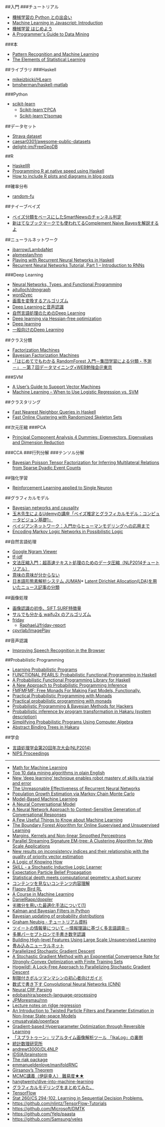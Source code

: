 ##入門
###チュートリアル
* [機械学習の Python との出会い](http://www.kamishima.net/mlmpyja/)
* [Machine Learning in Javascript: Introduction](http://burakkanber.com/blog/machine-learning-in-other-languages-introduction/)
* [機械学習 はじめよう](http://gihyo.jp/dev/serial/01/machine-learning)
* [A Programmer's Guide to Data Mining](http://guidetodatamining.com/)

###本
* [Pattern Recognition and Machine Learning](http://www.rmki.kfki.hu/~banmi/elte/Bishop%20-%20Pattern%20Recognition%20and%20Machine%20Learning.pdf)
* [The Elements of Statistical Learning](http://statweb.stanford.edu/~tibs/ElemStatLearn/)

##ライブラリ
###Haskell
* [mikeizbicki/HLearn](https://github.com/mikeizbicki/HLearn/)
* [bmsherman/haskell-matlab](https://github.com/bmsherman/haskell-matlab)

###Python
* [scikit-learn](http://scikit-learn.org/stable/)
  * [Scikit-learnでPCA](http://qiita.com/sotetsuk/items/abef7c5adfa8db6f7f5f)
  * [Scikit-learnでIsomap](http://qiita.com/sotetsuk/items/0c9ffb2a891294d314f3)

##データセット
* [Strava dataset](http://labs.strava.com/)
* [caesar0301/awesome-public-datasets](https://github.com/caesar0301/awesome-public-datasets)
* [delight-im/FreeGeoDB](https://github.com/delight-im/FreeGeoDB)

##R
* [HaskellR](http://tweag.github.io/HaskellR/)
* [Programming R at native speed using Haskell](http://www.tweag.io/blog/programming-r-at-native-speed-using-haskell)
* [How to include R plots and diagrams in blog posts](http://www.corentindupont.info/blog/posts/Programming/2015-09-14-diagrams.html)

##確率分布
* [random-fu](https://hackage.haskell.org/package/random-fu)

##ナイーブベイズ
* [ベイズ分類をベースにしたSmartNewsのチャンネル判定](http://developer.smartnews.com/blog/2013/07/23/bayes-classification-based-channel-categorization-in-smartnews/)
* [新はてなブックマークでも使われてるComplement Naive Bayesを解説するよ](http://d.hatena.ne.jp/tkng/20081217/1229475900)

##ニューラルネットワーク
* [jbarrow/LambdaNet](https://github.com/jbarrow/LambdaNet)
* [alpmestan/hnn](https://github.com/alpmestan/hnn)
* [Playing with Recurrent Neural Networks in Haskell](http://jpmoresmau.blogspot.jp/2015/08/playing-with-recurrent-neural-networks.html)
* [Recurrent Neural Networks Tutorial, Part 1 – Introduction to RNNs](http://www.wildml.com/2015/09/recurrent-neural-networks-tutorial-part-1-introduction-to-rnns/)

###Deep Learning
* [Neural Networks, Types, and Functional Programming](http://colah.github.io/posts/2015-09-NN-Types-FP/)
* [ajtulloch/dnngraph](https://github.com/ajtulloch/dnngraph)
* [word2vec](https://code.google.com/p/word2vec/)
* [画風を変換するアルゴリズム](https://research.preferred.jp/2015/09/chainer-gogh/)
* [Deep Learningと音声認識](https://research.preferred.jp/2015/07/deep-learning-speech-recognition/)
* [自然言語処理のためのDeep Learning](http://www.slideshare.net/yutakikuchi927/deep-learning-26647407)
* [Deep learning via Hessian-free optimization](http://machinelearning.wustl.edu/mlpapers/paper_files/icml2010_Martens10.pdf)
* [Deep learning](http://www.slideshare.net/kazoo04/deep-learning-15097274)
* [一般向けのDeep Learning](http://www.slideshare.net/pfi/deep-learning-22350063)

##クラス分類
* [Factorization Machines](http://www.ismll.uni-hildesheim.de/pub/pdfs/Rendle2010FM.pdf)
* [Bayesian Factorization Machines](http://www.ismll.uni-hildesheim.de/pub/pdfs/FreudenthalerRendle_BayesianFactorizationMachines.pdf)
* [「はじめてでもわかる RandomForest 入門－集団学習による分類・予測 －」 －第７回データマイニング+WEB勉強会＠東京](http://www.slideshare.net/hamadakoichi/randomforest-web)

###SVM
* [A User’s Guide to Support Vector Machines](http://pyml.sourceforge.net/doc/howto.pdf)
* [Machine Learning – When to Use Logistic Regression vs. SVM](http://vitalflux.com/machine-learning-use-logistic-regression-vs-svm/)

##クラスタリング
* [Fast Nearest Neighbor Queries in Haskell](https://izbicki.me/blog/fast-nearest-neighbor-queries-in-haskell.html)
* [Fast Online Clustering with Randomized Skeleton Sets](http://arxiv.org/abs/1506.03425)

##次元圧縮
###PCA
* [Principal Component Analysis 4 Dummies: Eigenvectors, Eigenvalues and Dimension Reduction](https://georgemdallas.wordpress.com/2013/10/30/principal-component-analysis-4-dummies-eigenvectors-eigenvalues-and-dimension-reduction/)

###CCA
###行列分解
###テンソル分解
* [Bayesian Poisson Tensor Factorization for Inferring Multilateral Relations from Sparse Dyadic Event Counts](http://arxiv.org/abs/1506.03493)

##強化学習
* [Reinforcement Learning applied to Single Neuron](http://arxiv.org/abs/1505.04150)

##グラフィカルモデル
* [Bayesian networks and causality](http://jliszka.github.io/2013/12/18/bayesian-networks-and-causality.html)
* [玉木先生によるUdemyの講座「ベイズ推定とグラフィカルモデル：コンピュータビジョン基礎1」](http://derivecv.tumblr.com/post/67839909285)
* [ベイジアンネットワーク：入門からヒューマンモデリングへの応用まで](https://staff.aist.go.jp/y.motomura/paper/BSJ0403.pdf)
* [Encoding Markov Logic Networks in Possibilistic Logic](http://arxiv.org/abs/1506.01432)

##自然言語処理
* [Google Ngram Viewer](https://books.google.com/ngrams)
* [tf-idf](http://www.wikiwand.com/ja/Tf-idf)
* [文法圧縮入門：超高速テキスト処理のためのデータ圧縮（NLP2014チュートリアル）](http://www.slideshare.net/marugorithm/nlp2014)
* [意味の意味が分からない](http://rekken.g.hatena.ne.jp/murawaki/20140206/p1)
* [日本語形態素解析システム JUMAN](http://nlp.ist.i.kyoto-u.ac.jp/index.php?JUMAN)* [Latent Dirichlet Allocation(LDA)を用いたニュース記事の分類](http://developer.smartnews.com/blog/2013/08/19/lda-based-channel-categorization-in-smartnews/)

##画像処理
* [画像認識の初歩、SIFT,SURF特徴量](http://www.slideshare.net/lawmn/siftsurf)
* [サルでも分かる waifu2x のアルゴリズム](https://drive.google.com/a/cyberagent.co.jp/file/d/0B22mWPiNr-6-RVVpaGhZa1hJTnM/view)
* [friday](https://hackage.haskell.org/package/friday)
  * [RaphaelJ/friday-report](https://github.com/RaphaelJ/friday-report/blob/master/README.md)
* [cpvrlab/ImagePlay](https://github.com/cpvrlab/ImagePlay)

##音声認識
* [Improving Speech Recognition in the Browser](http://modernweb.com/2014/03/10/improving-speech-recognition-in-the-browser/)

##Probabilistic Programming
* [Learning Probabilistic Programs](http://arxiv.org/abs/1407.2646)
* [FUNCTIONAL PEARLS: Probabilistic Functional Programming in Haskell](https://web.engr.oregonstate.edu/~erwig/papers/PFP_JFP06.pdf)
* [A Probabilistic Functional Programming Library for Haskell](https://web.engr.oregonstate.edu/~erwig/pfp/)
* [A New Approach to Probabilistic Programming Inference](http://www.robots.ox.ac.uk/~fwood/assets/pdf/Wood-AISTATS-2014.pdf)
* [FMFMFMF: Free Monads For Making Fast Models, Functionally.](http://statusfailed.com/blog/2015/09/04/free-monads-for-making-fast-models.html)
* [Practical Probabilistic Programming with Monads](https://www.youtube.com/watch?v=hI0ajVy2xEk)
* [Practical probabilistic programming with monads](http://dl.acm.org/citation.cfm?id=2804317)
* [Probabilistic Programming & Bayesian Methods for Hackers](http://camdavidsonpilon.github.io/Probabilistic-Programming-and-Bayesian-Methods-for-Hackers/)
* [Probabilistic inference by program transformation in Hakaru (system description)](http://homes.soic.indiana.edu/ccshan/rational/system.pdf)
* [Simplifying Probabilistic Programs Using Computer Algebra](http://www.cs.indiana.edu/ftp/techreports/TR719.pdf)
* [Abstract Binding Trees in Hakaru](http://winterkoninkje.dreamwidth.org/103978.html)

##学会
* [言語処理学会第20回年次大会(NLP2014)](http://www.anlp.jp/nlp2014/)
* [NIPS Proceedings](http://papers.nips.cc/)

----

* [Math for Machine Learning](https://www.umiacs.umd.edu/~hal/courses/2013S_ML/math4ml.pdf)
* [Top 10 data mining algorithms in plain English](http://rayli.net/blog/data/top-10-data-mining-algorithms-in-plain-english/)
* [New ‘deep learning’ technique enables robot mastery of skills via trial and error](http://newscenter.berkeley.edu/2015/05/21/deep-learning-robot-masters-skills-via-trial-and-error/)
* [The Unreasonable Effectiveness of Recurrent Neural Networks](http://karpathy.github.io/2015/05/21/rnn-effectiveness/)
* [Population Growth Estimation via Markov Chain Monte Carlo](https://idontgetoutmuch.wordpress.com/2015/06/06/population-growth-estimation-via-markov-chain-monte-carlo/)
* [Model-Based Machine Learning](http://www.mbmlbook.com/)
* [A Neural Conversational Model](http://arxiv.org/abs/1506.05869)
* [A Neural Network Approach to Context-Sensitive Generation of Conversational Responses](http://arxiv.org/abs/1506.06714)
* [A Few Useful Things to Know about Machine Learning](https://homes.cs.washington.edu/~pedrod/papers/cacm12.pdf)
* [The Boundary Forest Algorithm for Online Supervised and Unsupervised Learning](http://arxiv.org/abs/1505.02867)
* [Margins, Kernels and Non-linear Smoothed Perceptrons](http://arxiv.org/abs/1505.04123)
* [Parallel Streaming Signature EM-tree: A Clustering Algorithm for Web Scale Applications](http://arxiv.org/abs/1505.05613)
* [New results on inconsistency indices and their relationship with the quality of priority vector estimation](http://arxiv.org/abs/1505.06573)
* [A Logic of Knowing How](http://arxiv.org/abs/1505.06651)
* [SkILL - a Stochastic Inductive Logic Learner](http://arxiv.org/abs/1506.00893)
* [Expectation Particle Belief Propagation](http://arxiv.org/abs/1506.05934)
* [Statistical depth meets computational geometry: a short survey](http://arxiv.org/abs/1508.03828)
* [コンテンツを見ないコンテンツ内容理解](http://www.brl.ntt.co.jp/people/akisato/pdf/asj14spring140310.pdf)
* [Flappy Bird RL](http://sarvagyavaish.github.io/FlappyBirdRL/)
* [A Course in Machine Learning](http://ciml.info/)
* [DanielRapp/doppler](https://github.com/DanielRapp/doppler)
* [劣微分を用いた最適化手法について(1)](http://research.preferred.jp/2010/11/subgradient-optimization-1/)
* [Kalman and Bayesian Filters in Python](http://nbviewer.ipython.org/github/rlabbe/Kalman-and-Bayesian-Filters-in-Python/blob/master/table_of_contents.ipynb)
* [Bayesian updating of probability distributions](http://www.databozo.com/2013/09/15/Bayesian_updating_of_probability_distributions.html)
* [Graham Neubig - チュートリアル資料](http://www.phontron.com/teaching.php)
* [ツイートの情報量について －情報理論に基づく多言語調査－](http://www.phontron.com/paper/neubig14nlp.pdf)
* [多層パーセプトロンで手書き数字認識](http://aidiary.hatenablog.com/entry/20140201/1391218771)
* [Building High-level Features Using Large Scale Unsupervised Learning](http://static.googleusercontent.com/external_content/untrusted_dlcp/research.google.com/en//archive/unsupervised_icml2012.pdf)
* [畳み込みニューラルネット](http://www.slideshare.net/ssuser726f56/joi-51681753)
* [Parallelized Stochastic Gradient Descent](http://martin.zinkevich.org/publications/nips2010.pdf)
* [A Stochastic Gradient Method with an Exponential Convergence Rate for Strongly-Convex Optimization with Finite Training Sets](https://hal.inria.fr/file/index/docid/715015/filename/sag_arxiv.pdf)
* [Hogwild!: A Lock-Free Approach to Parallelizing Stochastic Gradient Descent](http://www.eecs.berkeley.edu/~brecht/papers/hogwildTR.pdf)
* [制限付きボルツマンマシンの初心者向けガイド](http://postd.cc/a-beginners-guide-to-restricted-boltzmann-machines/)
* [数式で書き下す Convolutional Neural Networks (CNN)](http://blog.yusugomori.com/post/129688163130/%E6%95%B0%E5%BC%8F%E3%81%A7%E6%9B%B8%E3%81%8D%E4%B8%8B%E3%81%99-convolutional-neural-networks-cnn)
* [Neural CRF Parsing](http://chasen.org/~daiti-m/paper/snlp7-neuralcrf.pdf)
* [edobashira/speech-language-processing](https://github.com/edobashira/speech-language-processing)
* [JPMoresmau/rnn](https://github.com/JPMoresmau/rnn)
* [Lecture notes on ridge regression](http://arxiv.org/abs/1509.09169)
* [An Introduction to Twisted Particle Filters and Parameter Estimation in Non-linear State-space Models](http://arxiv.org/abs/1509.09175)
* [cmusatyalab/openface](https://github.com/cmusatyalab/openface)
* [Gradient-based Hyperparameter Optimization through Reversible Learning](http://arxiv.org/abs/1502.03492)
* [「スプラトゥーン」リアルタイム画像解析ツール 「IkaLog」の裏側](http://www.slideshare.net/TakeshiHasegawa1/20151016ssmjpikalog)
* [統計数理研究所](https://www.youtube.com/channel/UCi0d34-fr49EQC9gfIIh9_Q)
* [andrewt3000/DL4NLP](https://github.com/andrewt3000/DL4NLP)
* [IDSIA/brainstorm](https://github.com/IDSIA/brainstorm)
* [The riak package](https://hackage.haskell.org/package/riak)
* [emmanueldenloye/manifoldRNC](https://github.com/emmanueldenloye/manifoldRNC)
* [Girsanov’s Theorem](https://idontgetoutmuch.wordpress.com/2015/10/31/girsanovs-theorem/)
* [MCMC講義（伊庭幸人） 難易度★★](https://www.youtube.com/watch?v=-H28H1unn0M)
* [hangtwenty/dive-into-machine-learning](https://github.com/hangtwenty/dive-into-machine-learning)
* [グラフィカルモデリングをまとめてみた。](http://qiita.com/shogiai/items/815c619874af3bb92b6c)
* [TensorFlow](http://tensorflow.org/)
* [Stat 260/CS 294-102. Learning in Sequential Decision Problems.](http://www.stat.berkeley.edu/~bartlett/courses/2014fall-cs294stat260/lectures/thompson-notes.pdf)
* <https://github.com/nlintz/TensorFlow-Tutorials>
* <https://github.com/Microsoft/DMTK>
* <https://github.com/Yelp/paasta>
* <https://github.com/Samsung/veles>
